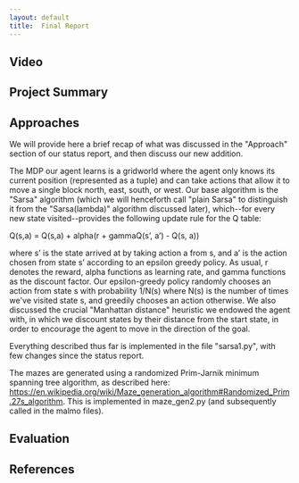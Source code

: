 ```yaml
---
layout: default
title:  Final Report
---
```


## Video


## Project Summary


## Approaches
We will provide here a brief recap of what was discussed in the "Approach" section of our status report, and then discuss our new addition.

The MDP our agent learns is a gridworld where the agent only knows its current position (represented as a tuple) and can take actions that allow it to move a single block north, east, south, or west. Our base algorithm is the "Sarsa" algorithm (which we will henceforth call "plain Sarsa" to distinguish it from the "Sarsa(lambda)" algorithm discussed later), which--for every new state visited--provides the following update rule for the Q table:

Q(s,a) = Q(s,a) + alpha(r + gammaQ(s’, a’) - Q(s, a))

where s’ is the state arrived at by taking action a from s, and a’ is the action chosen from state s’ according to an epsilon greedy policy. As usual, r denotes the reward, alpha functions as learning rate, and gamma functions as the discount factor. Our epsilon-greedy policy randomly chooses an action from state s with probability 1/N(s) where N(s) is the number of times we've visited state s, and greedily chooses an action otherwise. We also discussed the crucial "Manhattan distance" heuristic we endowed the agent with, in which we discount states by their distance from the start state, in order to encourage the agent to move in the direction of the goal.

Everything described thus far is implemented in the file "sarsa1.py", with few changes since the status report.

The mazes are generated using a randomized Prim-Jarnik minimum spanning tree algorithm, as described here: https://en.wikipedia.org/wiki/Maze_generation_algorithm#Randomized_Prim.27s_algorithm. This is implemented in maze_gen2.py (and subsequently called in the malmo files).




## Evaluation


## References
